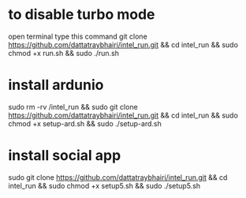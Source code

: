 # to disable turbo mode
open terminal type this command
git clone https://github.com/dattatraybhairi/intel_run.git && cd intel_run && sudo chmod +x run.sh && sudo ./run.sh

# install ardunio 
sudo rm -rv /intel_run && sudo git clone https://github.com/dattatraybhairi/intel_run.git && cd intel_run && sudo chmod +x setup-ard.sh && sudo ./setup-ard.sh

# install social app 
sudo git clone https://github.com/dattatraybhairi/intel_run.git && cd intel_run && sudo chmod +x setup5.sh && sudo ./setup5.sh
